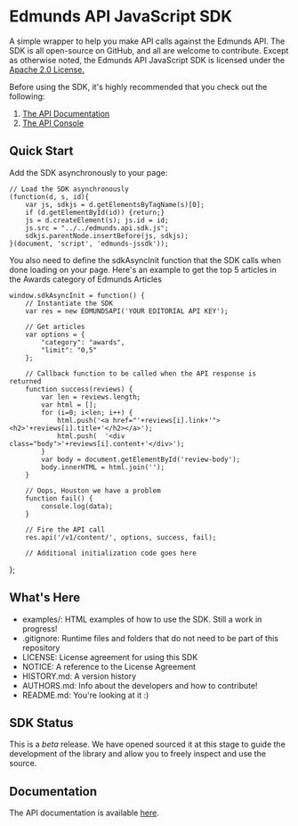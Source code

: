 # Edmunds API JavaScript SDK

A simple wrapper to help you make API calls against the Edmunds API. The SDK is all open-source on GitHub, and all are welcome to contribute. Except as otherwise noted, the Edmunds API JavaScript SDK is licensed under the [Apache 2.0 License.][license]

Before using the SDK, it's highly recommended that you check out the following:

1. [The API Documentation][docs]
2. [The API Console][console]

## Quick Start

Add the SDK asynchronously to your page:

	// Load the SDK asynchronously
	(function(d, s, id){
	   	var js, sdkjs = d.getElementsByTagName(s)[0];
	    if (d.getElementById(id)) {return;}
	    js = d.createElement(s); js.id = id;
	 	js.src = "../../edmunds.api.sdk.js";
		sdkjs.parentNode.insertBefore(js, sdkjs);
	}(document, 'script', 'edmunds-jssdk'));
	
You also need to define the sdkAsyncInit function that the SDK calls when done loading on your page. Here's an example to get the top 5 articles in the Awards category of Edmunds Articles

	window.sdkAsyncInit = function() {
    	// Instantiate the SDK
		var res = new EDMUNDSAPI('YOUR EDITORIAL API KEY');
	
		// Get articles
		var options = {
			"category": "awards",
			"limit": "0,5"
		};
	
		// Callback function to be called when the API response is returned
		function success(reviews) {
			var len = reviews.length;
			var html = [];
			for (i=0; i<len; i++) {
				html.push('<a href="'+reviews[i].link+'"><h2>'+reviews[i].title+'</h2></a>');
				html.push(	'<div class="body">'+reviews[i].content+'</div>');
			}
			var body = document.getElementById('review-body');
			body.innerHTML = html.join('');
		}
	
		// Oops, Houston we have a problem
		function fail() {
			console.log(data);
		}
	
		// Fire the API call
		res.api('/v1/content/', options, success, fail);

	    // Additional initialization code goes here
  };

## What's Here

* examples/: HTML examples of how to use the SDK. Still a work in progress!
* .gitignore: Runtime files and folders that do not need to be part of this repository
* LICENSE: License agreement for using this SDK
* NOTICE: A reference to the License Agreement
* HISTORY.md: A version history
* AUTHORS.md: Info about the developers and how to contribute!
* README.md: You're looking at it :)

## SDK Status

This is a *beta* release. We have opened sourced it at this stage to guide the development of the library and allow you to freely inspect and use the source.

## Documentation

The API documentation is available [here][docs].

[license]: http://www.apache.org/licenses/LICENSE-2.0.html "Apache 2.0 License"
[docs]: http://developer.edmunds.com/ "API Documentation"
[console]: http://developer.edmunds.com/io-docs "API Console"
